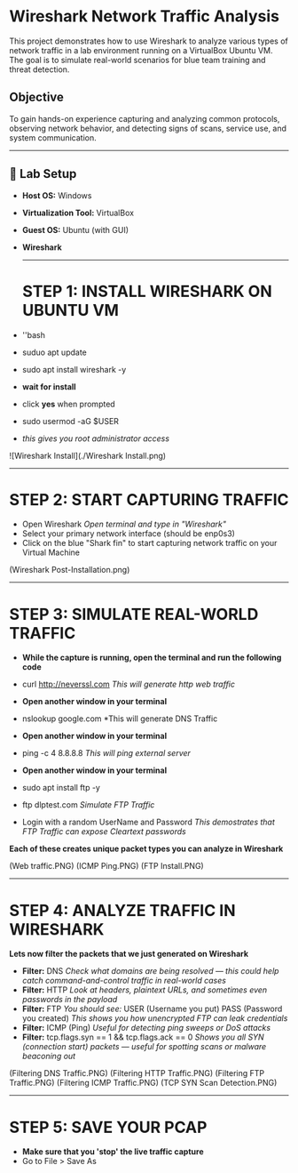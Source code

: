 # Wireshark Network Traffic Analysis

This project demonstrates how to use Wireshark to analyze various types of network traffic in a lab environment running on a VirtualBox Ubuntu VM. The goal is to simulate real-world scenarios for blue team training and threat detection.

## Objective

To gain hands-on experience capturing and analyzing common protocols, observing network behavior, and detecting signs of scans, service use, and system communication.

---

## 🔧 Lab Setup

- **Host OS:** Windows  
- **Virtualization Tool:** VirtualBox  
- **Guest OS:** Ubuntu (with GUI)  
- **Wireshark**  

  ---

  # **STEP 1: INSTALL WIRESHARK ON UBUNTU VM**

- ''bash
- suduo apt update
- sudo apt install wireshark -y
- **wait for install**
- click **yes** when prompted
- sudo usermod -aG $USER
-   *this gives you root administrator access*

  ![Wireshark Install](./Wireshark Install.png)

---

# **STEP 2: START CAPTURING TRAFFIC**

- Open Wireshark
  *Open terminal and type in "Wireshark"*
- Select your primary network interface (should be enp0s3)
- Click on the blue "Shark fin" to start capturing network traffic on your Virtual Machine

(Wireshark Post-Installation.png)


---

# **STEP 3: SIMULATE REAL-WORLD TRAFFIC**

- **While the capture is running, open the terminal and run the following code**

- curl http://neverssl.com
    *This will generate http web traffic*

- **Open another window in your terminal**

- nslookup google.com
    *This will generate DNS Traffic

- **Open another window in your terminal**

- ping -c 4 8.8.8.8
    *This will ping external server*

- **Open another window in your terminal**

- sudo apt install ftp -y
- ftp dlptest.com
    *Simulate FTP Traffic*
- Login with a random UserName and Password
  *This demostrates that FTP Traffic can expose Cleartext passwords*

**Each of these creates unique packet types you can analyze in Wireshark**

(Web traffic.PNG)
(ICMP Ping.PNG)
(FTP Install.PNG)

---


# **STEP 4: ANALYZE TRAFFIC IN WIRESHARK**

**Lets now filter the packets that we just generated on Wireshark**

- **Filter:** DNS
    *Check what domains are being resolved — this could help catch command-and-control traffic in real-world cases*
- **Filter:** HTTP
    *Look at headers, plaintext URLs, and sometimes even passwords in the payload*
- **Filter:** FTP
   *You should see:*
    USER (Username you put)
    PASS (Password you created)
  *This shows you how unencrypted FTP can leak credentials*
- **Filter:** ICMP (Ping)
    *Useful for detecting ping sweeps or DoS attacks*
- **Filter:** tcp.flags.syn == 1 && tcp.flags.ack == 0
    *Shows you all SYN (connection start) packets — useful for spotting scans or malware beaconing out*

(Filtering DNS Traffic.PNG)
(Filtering HTTP Traffic.PNG)
(Filtering FTP Traffic.PNG)
(Filtering ICMP Traffic.PNG)
(TCP SYN Scan Detection.PNG)

  ---

  # **STEP 5: SAVE YOUR PCAP**

  - **Make sure that you 'stop' the live traffic capture**
  - Go to File > Save As
